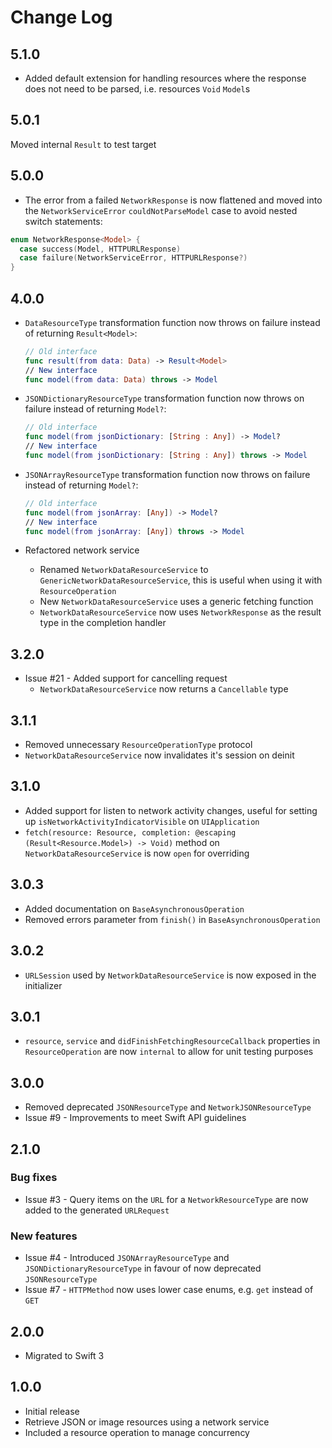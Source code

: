 # Change Log

## 5.1.0

- Added default extension for handling resources where the response does not need to be parsed, i.e. resources `Void` `Model`s

## 5.0.1

Moved internal `Result` to test target

## 5.0.0

- The error from a failed `NetworkResponse` is now flattened and moved into the `NetworkServiceError` `couldNotParseModel` case to avoid nested switch statements: 

```swift
enum NetworkResponse<Model> {
  case success(Model, HTTPURLResponse)
  case failure(NetworkServiceError, HTTPURLResponse?)
}
```

## 4.0.0

- `DataResourceType` transformation function now throws on failure instead of returning `Result<Model>`:

	```swift
	// Old interface
	func result(from data: Data) -> Result<Model>
	// New interface
	func model(from data: Data) throws -> Model
	```
	
- `JSONDictionaryResourceType` transformation function now throws on failure instead of returning `Model?`:

	```swift
	// Old interface
	func model(from jsonDictionary: [String : Any]) -> Model?
	// New interface
	func model(from jsonDictionary: [String : Any]) throws -> Model
	```

- `JSONArrayResourceType` transformation function now throws on failure instead of returning `Model?`:

	```swift
	// Old interface
	func model(from jsonArray: [Any]) -> Model?
	// New interface
	func model(from jsonArray: [Any]) throws -> Model
	```
	
- Refactored network service
	- Renamed `NetworkDataResourceService` to `GenericNetworkDataResourceService`, this is useful when using it with `ResourceOperation`
	- New `NetworkDataResourceService` uses a generic fetching function
	- `NetworkDataResourceService` now uses `NetworkResponse` as the result type in the completion handler

## 3.2.0

- Issue #21 - Added support for cancelling request
	- `NetworkDataResourceService` now returns a `Cancellable` type

## 3.1.1

- Removed unnecessary `ResourceOperationType` protocol
- `NetworkDataResourceService` now invalidates it's session on deinit

## 3.1.0

- Added support for listen to network activity changes, useful for setting up `isNetworkActivityIndicatorVisible` on `UIApplication`
- `fetch(resource: Resource, completion: @escaping (Result<Resource.Model>) -> Void)` method on `NetworkDataResourceService` is now `open` for overriding

## 3.0.3

- Added documentation on `BaseAsynchronousOperation`
- Removed errors parameter from `finish()` in `BaseAsynchronousOperation`

## 3.0.2

- `URLSession` used by `NetworkDataResourceService` is now exposed in the initializer

## 3.0.1

- `resource`, `service` and `didFinishFetchingResourceCallback` properties in `ResourceOperation` are now `internal` to allow for unit testing purposes

## 3.0.0

- Removed deprecated `JSONResourceType` and `NetworkJSONResourceType`
- Issue #9 - Improvements to meet Swift API guidelines

## 2.1.0

### Bug fixes

- Issue #3 - Query items on the `URL` for a `NetworkResourceType` are now added to the generated `URLRequest`

### New features

- Issue #4 - Introduced `JSONArrayResourceType` and `JSONDictionaryResourceType` in favour of now deprecated `JSONResourceType`
- Issue #7 - `HTTPMethod` now uses lower case enums, e.g. `get` instead of `GET`

## 2.0.0

- Migrated to Swift 3

## 1.0.0

- Initial release
- Retrieve JSON or image resources using a network service
- Included a resource operation to manage concurrency
